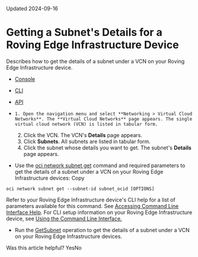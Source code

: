 Updated 2024-09-16
# Getting a Subnet's Details for a Roving Edge Infrastructure Device
Describes how to get the details of a subnet under a VCN on your Roving Edge Infrastructure device.
  * [Console](https://docs.oracle.com/en-us/iaas/Content/Rover/Network/Subnet/get_subnet.htm)
  * [CLI](https://docs.oracle.com/en-us/iaas/Content/Rover/Network/Subnet/get_subnet.htm)
  * [API](https://docs.oracle.com/en-us/iaas/Content/Rover/Network/Subnet/get_subnet.htm)


  *     1. Open the navigation menu and select **Networking > Virtual Cloud Networks**. The **Virtual Cloud Networks** page appears. The single virtual cloud network (VCN) is listed in tabular form.
    2. Click the VCN. The VCN's **Details** page appears. 
    3. Click **Subnets**. All subnets are listed in tabular form.
    4. Click the subnet whose details you want to get. The subnet's **Details** page appears.
  * Use the [oci network subnet get](https://docs.oracle.com/iaas/tools/oci-cli/latest/oci_cli_docs/cmdref/network/subnet/get.html) command and required parameters to get the details of a subnet under a VCN on your Roving Edge Infrastructure devices:
Copy
```
oci network subnet get --subnet-id subnet_ocid [OPTIONS]
```

Refer to your Roving Edge Infrastructure device's CLI help for a list of parameters available for this command. See [Accessing Command Line Interface Help](https://docs.oracle.com/en-us/iaas/Content/Rover/Access/cli_install.htm#CLIAccessHelp).
For CLI setup information on your Roving Edge Infrastructure device, see [Using the Command Line Interface.](https://docs.oracle.com/en-us/iaas/Content/Rover/Access/cli_install.htm#CLI "Describes how to use the Command Line Interface to access a a Roving Edge Infrastructure device.")
  * Run the [GetSubnet](https://docs.oracle.com/iaas/api/#/en/iaas/latest/Subnet/GetSubnet) operation to get the details of a subnet under a VCN on your Roving Edge Infrastructure devices.


Was this article helpful?
YesNo


